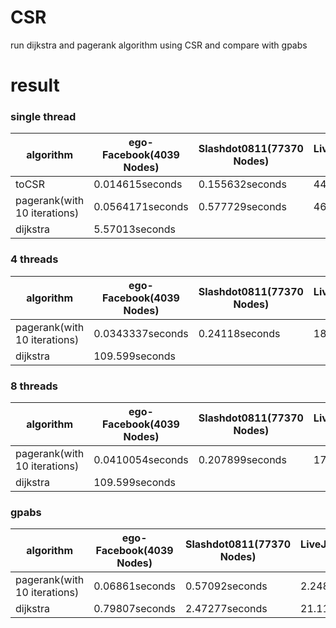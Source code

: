 # CSR
run dijkstra and pagerank algorithm using CSR and compare with gpabs   

# result   
### single thread   
algorithm|ego-Facebook(4039 Nodes)|Slashdot0811(77370 Nodes)|LiveJournal(4847571 Nodes)    
---|---|---|---|
toCSR|0.014615seconds|0.155632seconds|44.6702seconds   
pagerank(with 10 iterations)|0.0564171seconds|0.577729seconds|46.107seconds
dijkstra|5.57013seconds|   

### 4 threads   
algorithm|ego-Facebook(4039 Nodes)|Slashdot0811(77370 Nodes)|LiveJournal(4847571 Nodes)    
---|---|---|---|  
pagerank(with 10 iterations)|0.0343337seconds|0.24118seconds|18.6534seconds
dijkstra|109.599seconds

### 8 threads   
algorithm|ego-Facebook(4039 Nodes)|Slashdot0811(77370 Nodes)|LiveJournal(4847571 Nodes)    
---|---|---|---|
pagerank(with 10 iterations)|0.0410054seconds|0.207899seconds|17.5329seconds
dijkstra|109.599seconds

### gpabs
algorithm|ego-Facebook(4039 Nodes)|Slashdot0811(77370 Nodes)|LiveJournal(4847571 Nodes)    
---|---|---|---|   
pagerank(with 10 iterations)|0.06861seconds|0.57092seconds|2.24845seconds     
dijkstra|0.79807seconds|2.47277seconds|21.11190seconds     
